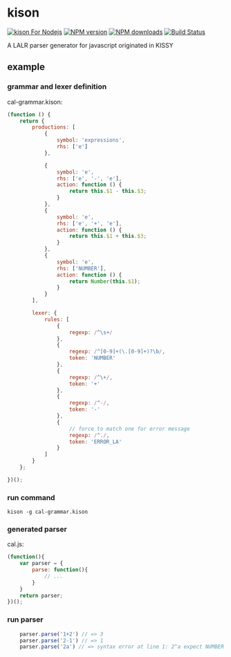 # kison

[![kison For Nodejs](https://nodei.co/npm/kison.png)](https://npmjs.org/package/kison)
[![NPM version](https://badge.fury.io/js/kison.png)](http://badge.fury.io/js/kison)
[![NPM downloads](http://img.shields.io/npm/dm/kison.svg)](https://npmjs.org/package/kison)
[![Build Status](https://travis-ci.org/yiminghe/kison.svg?branch=master)](https://travis-ci.org/yiminghe/kison)


A LALR parser generator for javascript originated in KISSY

## example

### grammar and lexer definition

cal-grammar.kison:

``` javascript
(function () {
    return {
        productions: [
            {
                symbol: 'expressions',
                rhs: ['e']
            },

            {
                symbol: 'e',
                rhs: ['e', '-', 'e'],
                action: function () {
                    return this.$1 - this.$3;
                }
            },
            {
                symbol: 'e',
                rhs: ['e', '+', 'e'],
                action: function () {
                    return this.$1 + this.$3;
                }
            },
            {
                symbol: 'e',
                rhs: ['NUMBER'],
                action: function () {
                    return Number(this.$1);
                }
            }
        ],

        lexer: {
            rules: [
                {
                    regexp: /^\s+/
                },
                {
                    regexp: /^[0-9]+(\.[0-9]+)?\b/,
                    token: 'NUMBER'
                },
                {
                    regexp: /^\+/,
                    token: '+'
                },
                {
                    regexp: /^-/,
                    token: '-'
                },
                {
                    // force to match one for error message
                    regexp: /^./,
                    token: 'ERROR_LA'
                }
            ]
        }
    };

})();
```

### run command

```
kison -g cal-grammar.kison
```

### generated parser

cal.js:

``` javascript
(function(){
    var parser = {
        parse: function(){
            // ...
        }
    }
    return parser;
})();
```

### run parser

``` javascript
    parser.parse('1+2') // => 3
    parser.parse('2-1') // => 1
    parser.parse('2a') // => syntax error at line 1: 2^a expect NUMBER
```
